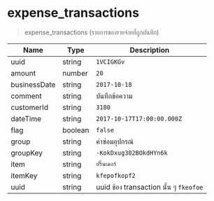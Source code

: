 # expense_transactions
>expense_transactions (รายการของรายจ่ายที่ถูกบันทึก)

| Name | Type | Description
| ----|----|-----------  
uuid | string | `1VCIGKGv`
amount | number | `20`
businessDate | string |   `2017-10-18`
comment | string | บันทึกข้อความ
customerId | string |   `3180`
dateTime | string |   `2017-10-17T17:00:00.000Z`
flag | boolean |   `false`
group | string |   ค่าซ่อมอุปกรณ์
groupKey | string |   `-KokDxug302BOkdHYn6k`
item | string |   `ปริ๊นเตอร์`
itemKey | string |   `kfepofkopf2`
uuid | string |  uuid ข้อง transaction นั้น ๆ  `fkeofoe`